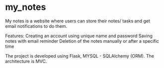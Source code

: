 # my_notes
My notes is a website where users can store their notes/ tasks and get email notifications to do them.

Features:
  Creating an account using unique name and password
  Saving notes with email reminder
  Deletion of the notes manually or after a specific time
  

The project is developed using Flask, MYSQL - SQLAlchemy (ORM).
The architecture is MVC.
